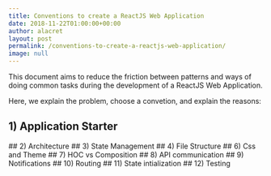 ```yaml
---
title: Conventions to create a ReactJS Web Application
date: 2018-11-22T01:00:00+00:00
author: alacret
layout: post
permalink: /conventions-to-create-a-reactjs-web-application/
image: null
---
```


This document aims to reduce the friction between patterns and ways of doing common tasks during the development of a ReactJS Web Application.

Here, we explain the problem, choose a convetion, and explain the reasons:

## 1) Application Starter
<TODO>
## 2) Architecture
<TODO>
## 3) State Management
<TODO>
## 4) File Structure
<TODO>
<TODO>
## 6) Css and Theme
<TODO>
## 7) HOC vs Composition
<TODO>
## 8) API communication
<TODO>
## 9) Notifications
<TODO>
## 10) Routing
<TODO>
## 11) State intialization
<TODO>
## 12) Testing
<TODO>
